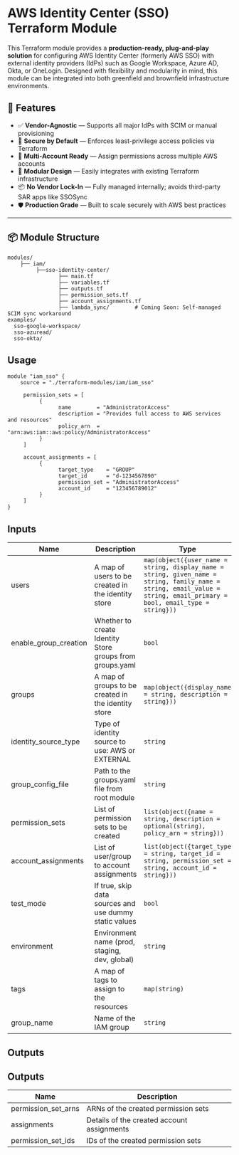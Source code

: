 # AWS Identity Center (SSO) Terraform Module

This Terraform module provides a **production-ready, plug-and-play solution** for configuring AWS Identity Center (formerly AWS SSO) with external identity providers (IdPs) such as Google Workspace, Azure AD, Okta, or OneLogin. Designed with flexibility and modularity in mind, this module can be integrated into both greenfield and brownfield infrastructure environments.

## 🚀 Features

- ✅ **Vendor-Agnostic** — Supports all major IdPs with SCIM or manual provisioning
- 🔐 **Secure by Default** — Enforces least-privilege access policies via Terraform
- 🔁 **Multi-Account Ready** — Assign permissions across multiple AWS accounts
- 🧩 **Modular Design** — Easily integrates with existing Terraform infrastructure
- 📦 **No Vendor Lock-In** — Fully managed internally; avoids third-party SAR apps like SSOSync
- 🛡️ **Production Grade** — Built to scale securely with AWS best practices

---

## 📦 Module Structure

```text
modules/
    ├── iam/
         ├──sso-identity-center/
                ├── main.tf
                ├── variables.tf
                ├── outputs.tf
                ├── permission_sets.tf
                ├── account_assignments.tf
                ├── lambda_sync/        # Coming Soon: Self-managed SCIM sync workaround
examples/
  sso-google-workspace/
  sso-azuread/
  sso-okta/

```

## Usage

```hcl
module "iam_sso" {
    source = "./terraform-modules/iam/iam_sso"
     
     permission_sets = [
          {
                name        = "AdministratorAccess"
                description = "Provides full access to AWS services and resources"
                policy_arn  = "arn:aws:iam::aws:policy/AdministratorAccess"
          }
     ]

     account_assignments = [
          {
                target_type    = "GROUP"
                target_id      = "d-1234567890"
                permission_set = "AdministratorAccess"
                account_id     = "123456789012"
          }
     ]
}
```

## Inputs

| Name                     | Description                                                                 | Type                                                                 | Required |
|--------------------------|-----------------------------------------------------------------------------|----------------------------------------------------------------------|----------|
| users                    | A map of users to be created in the identity store                         | `map(object({user_name = string, display_name = string, given_name = string, family_name = string, email_value = string, email_primary = bool, email_type = string}))` | no       |
| enable_group_creation    | Whether to create Identity Store groups from groups.yaml                   | `bool`                                                              | no       |
| groups                   | A map of groups to be created in the identity store                        | `map(object({display_name = string, description = string}))`         | no       |
| identity_source_type     | Type of identity source to use: AWS or EXTERNAL                            | `string`                                                            | no       |
| group_config_file        | Path to the groups.yaml file from root module                              | `string`                                                            | no       |
| permission_sets          | List of permission sets to be created                                      | `list(object({name = string, description = optional(string), policy_arn = string}))` | no       |
| account_assignments      | List of user/group to account assignments                                  | `list(object({target_type = string, target_id = string, permission_set = string, account_id = string}))` | no       |
| test_mode                | If true, skip data sources and use dummy static values                     | `bool`                                                              | no       |
| environment              | Environment name (prod, staging, dev, global)                             | `string`                                                            | no       |
| tags                     | A map of tags to assign to the resources                                   | `map(string)`                                                       | no       |
| group_name               | Name of the IAM group                                                      | `string`                                                            | no       |

## Outputs

## Outputs

| Name                  | Description                                      |
|-----------------------|--------------------------------------------------|
| permission_set_arns   | ARNs of the created permission sets              |
| assignments           | Details of the created account assignments       |
| permission_set_ids    | IDs of the created permission sets               |
